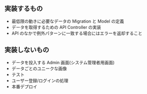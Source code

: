 ## 実装するもの

- 最低限の動きに必要なデータの Migration と Model の定義
- データを取得するための API Controller の実装
- API のなかで例外パターンに一致する場合にはエラーを返却すること

## 実装しないもの

- データを投入する Admin 画面(システム管理者用画面)
- データごとのユニークな画像
- テスト
- ユーザー登録/ログインの処理
- 本番デプロイ
